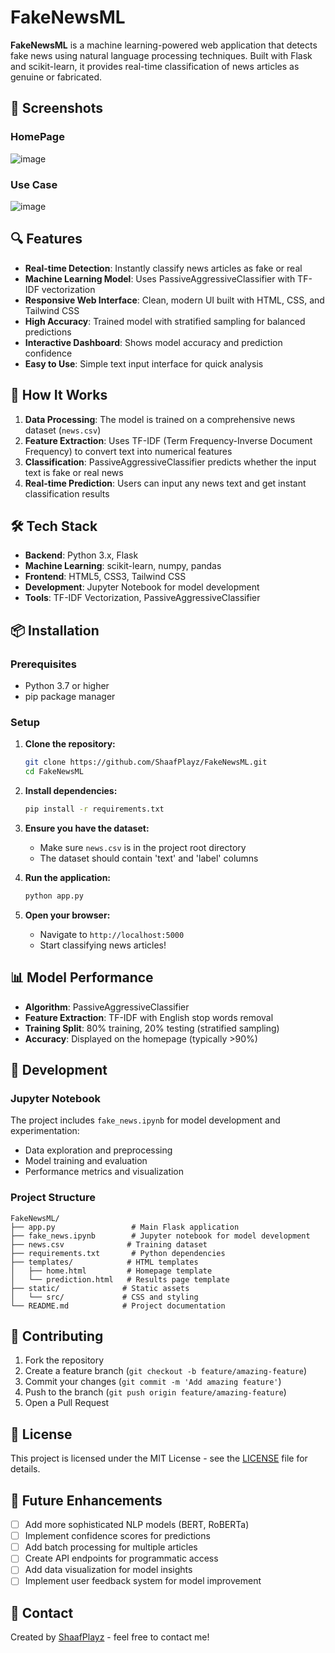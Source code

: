 # FakeNewsML

**FakeNewsML** is a machine learning-powered web application that detects fake news using natural language processing techniques. Built with Flask and scikit-learn, it provides real-time classification of news articles as genuine or fabricated.

## 📸 Screenshots

### HomePage
![image](https://github.com/user-attachments/assets/c3e7e8ed-055e-4290-8975-b182527f3ee7)

### Use Case
![image](https://github.com/user-attachments/assets/f990da5d-a581-4e04-a141-142b74ee8783)

## 🔍 Features

- **Real-time Detection**: Instantly classify news articles as fake or real
- **Machine Learning Model**: Uses PassiveAggressiveClassifier with TF-IDF vectorization
- **Responsive Web Interface**: Clean, modern UI built with HTML, CSS, and Tailwind CSS
- **High Accuracy**: Trained model with stratified sampling for balanced predictions
- **Interactive Dashboard**: Shows model accuracy and prediction confidence
- **Easy to Use**: Simple text input interface for quick analysis

## 🚀 How It Works

1. **Data Processing**: The model is trained on a comprehensive news dataset (`news.csv`)
2. **Feature Extraction**: Uses TF-IDF (Term Frequency-Inverse Document Frequency) to convert text into numerical features
3. **Classification**: PassiveAggressiveClassifier predicts whether the input text is fake or real news
4. **Real-time Prediction**: Users can input any news text and get instant classification results

## 🛠 Tech Stack

- **Backend**: Python 3.x, Flask
- **Machine Learning**: scikit-learn, numpy, pandas
- **Frontend**: HTML5, CSS3, Tailwind CSS
- **Development**: Jupyter Notebook for model development
- **Tools**: TF-IDF Vectorization, PassiveAggressiveClassifier

## 📦 Installation

### Prerequisites
- Python 3.7 or higher
- pip package manager

### Setup

1. **Clone the repository:**
   ```bash
   git clone https://github.com/ShaafPlayz/FakeNewsML.git
   cd FakeNewsML
   ```

2. **Install dependencies:**
   ```bash
   pip install -r requirements.txt
   ```

3. **Ensure you have the dataset:**
   - Make sure `news.csv` is in the project root directory
   - The dataset should contain 'text' and 'label' columns

4. **Run the application:**
   ```bash
   python app.py
   ```

5. **Open your browser:**
   - Navigate to `http://localhost:5000`
   - Start classifying news articles!

## 📊 Model Performance

- **Algorithm**: PassiveAggressiveClassifier
- **Feature Extraction**: TF-IDF with English stop words removal
- **Training Split**: 80% training, 20% testing (stratified sampling)
- **Accuracy**: Displayed on the homepage (typically >90%)

## 🔬 Development

### Jupyter Notebook
The project includes `fake_news.ipynb` for model development and experimentation:
- Data exploration and preprocessing
- Model training and evaluation
- Performance metrics and visualization

### Project Structure
```
FakeNewsML/
├── app.py                 # Main Flask application
├── fake_news.ipynb        # Jupyter notebook for model development
├── news.csv              # Training dataset
├── requirements.txt       # Python dependencies
├── templates/            # HTML templates
│   ├── home.html         # Homepage template
│   └── prediction.html   # Results page template
├── static/              # Static assets
│   └── src/             # CSS and styling
└── README.md            # Project documentation
```

## 🤝 Contributing

1. Fork the repository
2. Create a feature branch (`git checkout -b feature/amazing-feature`)
3. Commit your changes (`git commit -m 'Add amazing feature'`)
4. Push to the branch (`git push origin feature/amazing-feature`)
5. Open a Pull Request

## 📝 License

This project is licensed under the MIT License - see the [LICENSE](LICENSE) file for details.

## 🎯 Future Enhancements

- [ ] Add more sophisticated NLP models (BERT, RoBERTa)
- [ ] Implement confidence scores for predictions
- [ ] Add batch processing for multiple articles
- [ ] Create API endpoints for programmatic access
- [ ] Add data visualization for model insights
- [ ] Implement user feedback system for model improvement

## 📧 Contact

Created by [ShaafPlayz](https://github.com/ShaafPlayz) - feel free to contact me!
